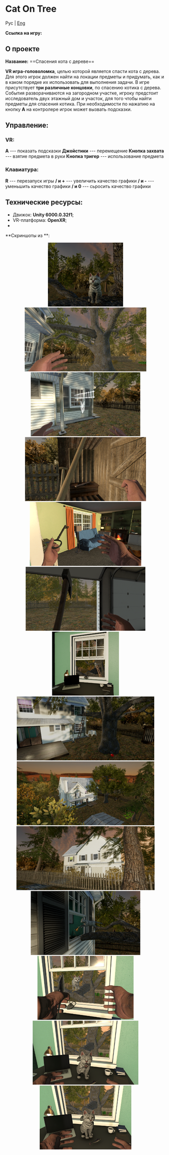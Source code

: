 # Cat On Tree

Рус | [Eng](resources/README_Eng.md)

**Ссылка на игру:** 

## **О проекте**

**Название:** ==Спасения кота с дереве==

**VR игра-головоломка**, целью которой является спасти кота с дерева. Для этого игрок должен найти на локации предметы и придумать, как и в каком порядке их использовать для выполнения задачи. В игре присутствует **три различные концовки**, по спасению котика с дерева. События разворачиваются на загородном участке, игроку предстоит исследователь двух этажный дом и участок, для того чтобы найти предметы для спасения котика. При необходимости по нажатию на кнопку **A** на контролере игрок может вызвать подсказки. 

## Управление:

### VR:
**A** --- показать подсказки
**Джойстики** --- перемещение
**Кнопка захвата** --- взятие предмета в руки
**Кнопка тригер** --- использование предмета

### Клавиатура:
**R** --- перезапуск игры
**/ и +** --- увеличить качество графики
**/ и -** --- уменьшить качество графики
**/ и 0** --- сьросить качество графики

## Технические ресурсы:
     
- Движок: **Unity 6000.0.32f1**;
- VR-платформа: **OpenXR**;
- 

**Скриншоты из **:

<div align="center">
  <img src="Resources/Screenshots/Screnshot%20(1).png" height="200" />
  <img src="Resources/Screenshots/Screnshot%20(2).png" height="200" />
  <img src="Resources/Screenshots/Screnshot%20(3).png" height="200" />
  <img src="Resources/Screenshots/Screnshot%20(4).png" height="200" />
  <img src="Resources/Screenshots/Screnshot%20(5).png" height="200" />
  <img src="Resources/Screenshots/Screnshot%20(6).png" height="200" />
  <img src="Resources/Screenshots/Screnshot%20(7).png" height="200" />
  <img src="Resources/Screenshots/Screnshot%20(8).png" height="200" />
  <img src="Resources/Screenshots/Screnshot%20(9).png" height="200" />
  <img src="Resources/Screenshots/Screnshot%20(10).png" height="200" />
  <img src="Resources/Screenshots/Screnshot%20(11).png" height="200" />
  <img src="Resources/Screenshots/Screnshot%20(12).png" height="200" />
  <img src="Resources/Screenshots/Screnshot%20(13).png" height="200" />
  <img src="Resources/Screenshots/Screnshot%20(14).png" height="200" />
   
</div>

